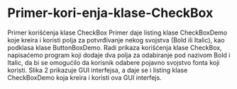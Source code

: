 # Primer-kori-enja-klase-CheckBox
Primer korišćenja klase CheckBox Primer daje listing klase CheckBoxDemo koje kreira i koristi polja za potvrđivanje nekog svojstva (Bold ili Italic), kao podklasa klase ButtonBoxDemo. Radi prikaza korišćenja klase CheckBox, napisaćemo program koji dodaje dva polja za odabiranje pod nazivom Bold i Italic, da bi se omogućilo da korisnik odabere pojavno svojstvo fonta koji koristi. Slika 2 prikazuje GUI interfejsa, a daje se i listing klase CheckBoxDemo koja kreira i koristi ova GUI interfejs.

